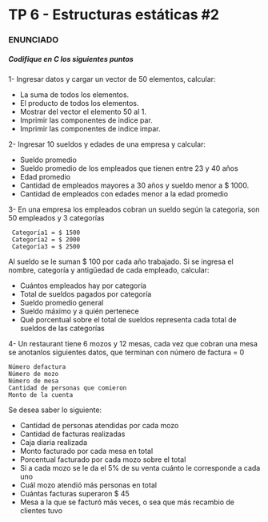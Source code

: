 # TP 6 - Estructuras estáticas #2

### ENUNCIADO

##### Codifique en C los siguientes puntos

1- Ingresar datos y cargar un vector de 50 elementos, calcular:

 - La suma de todos los elementos.
 - El producto de todos los elementos.
 - Mostrar del vector el elemento 50 al 1.
 - Imprimir las componentes de indice par.
 - Imprimir las componentes de indice impar.


2- Ingresar 10 sueldos y edades de una empresa y calcular:

 - Sueldo promedio
 - Sueldo promedio de los empleados que tienen entre 23 y 40 años
 - Edad promedio
 - Cantidad de empleados mayores a 30 años y sueldo menor a $ 1000.
 - Cantidad de empleados con edades menor a la edad promedio


3- En una empresa los empleados cobran un sueldo según la categoria, son 50 empleados y 3 categorías
```
 Categoría1 = $ 1500
 Categoría2 = $ 2000
 Categoría3 = $ 2500
```
Al sueldo se le suman $ 100 por cada año trabajado. Si se ingresa el nombre, categoría y antigüedad de cada empleado, calcular:

 - Cuántos empleados hay por categoría
 - Total de sueldos pagados por categoría
 - Sueldo promedio general
 - Sueldo máximo y a quién pertenece
 - Qué porcentual sobre el total de sueldos representa cada total de sueldos de las categorías


4- Un restaurant tiene 6 mozos y 12 mesas, cada vez que cobran una mesa se anotanlos siguientes datos, que terminan con número de factura = 0
```
Número defactura
Número de mozo
Número de mesa
Cantidad de personas que comieron
Monto de la cuenta
```
   Se desea saber lo siguiente:

 - Cantidad de personas atendidas por cada mozo
 - Cantidad de facturas realizadas
 - Caja diaria realizada
 - Monto facturado por cada mesa en total
 - Porcentual facturado por cada mozo sobre el total
 - Si a cada mozo se le da el 5% de su venta cuánto le corresponde a cada uno
 - Cuál mozo atendió más personas en total
 - Cuántas facturas superaron $ 45
 - Mesa a la que se facturó más veces, o sea que más recambio de clientes tuvo
